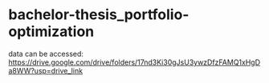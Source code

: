 # bachelor-thesis_portfolio-optimization


data can be accessed: https://drive.google.com/drive/folders/17nd3Ki30gJsU3ywzDfzFAMQ1xHgDa8WW?usp=drive_link 

